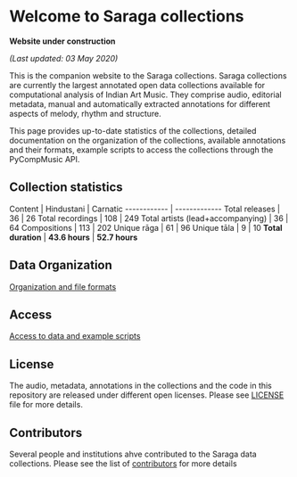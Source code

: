 # Welcome to Saraga collections

**Website under construction**

*(Last updated: 03 May 2020)*

This is the companion website to the Saraga collections. Saraga collections are currently the largest annotated open data collections available for computational analysis of Indian Art Music. They comprise audio, editorial metadata, manual and automatically extracted annotations for different aspects of melody, rhythm and structure. 

This page provides up-to-date statistics of the collections, detailed documentation on the organization of the collections, available annotations and their formats, example scripts to access the collections through the PyCompMusic API. 

## Collection statistics

Content | Hindustani | Carnatic
------------ | -------------
Total releases | 36 | 26
Total recordings | 108 | 249
Total artists (lead+accompanying) | 36 | 64
Compositions | 113 | 202
Unique rāga | 61 | 96
Unique tāla | 9 | 10
**Total duration** | **43.6 hours** | **52.7 hours**




## Data Organization
[Organization and file formats](organization.md)

## Access
[Access to data and example scripts](access.md)

## License
The audio, metadata, annotations in the collections and the code in this repository are released under different open licenses. Please see [LICENSE](../LICENSE) file for more details.

## Contributors
Several people and institutions ahve contributed to the Saraga data collections. Please see the list of [contributors](../contributors.md) for more details
